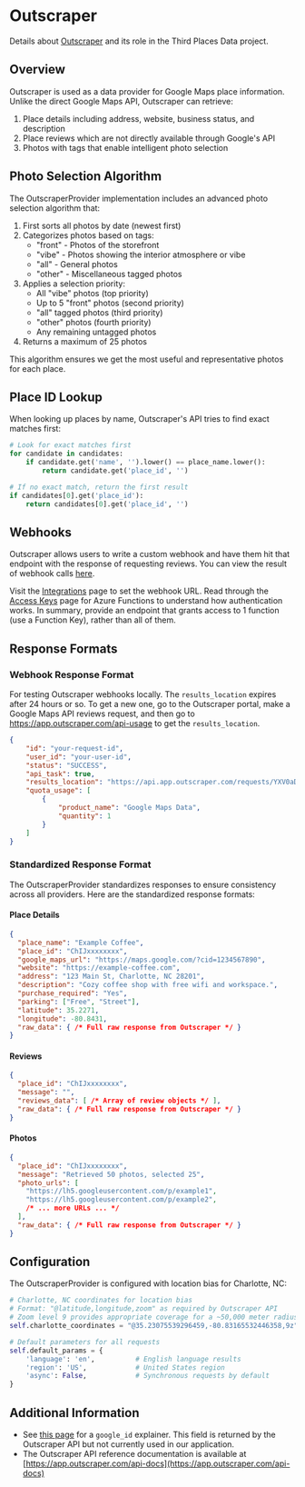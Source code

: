 # Outscraper

Details about [Outscraper](https://outscraper.com/) and its role in the Third Places Data project.

## Overview

Outscraper is used as a data provider for Google Maps place information. Unlike the direct Google Maps API, Outscraper can retrieve:

1. Place details including address, website, business status, and description
2. Place reviews which are not directly available through Google's API
3. Photos with tags that enable intelligent photo selection

## Photo Selection Algorithm

The OutscraperProvider implementation includes an advanced photo selection algorithm that:

1. First sorts all photos by date (newest first)
2. Categorizes photos based on tags:
   - "front" - Photos of the storefront
   - "vibe" - Photos showing the interior atmosphere or vibe
   - "all" - General photos
   - "other" - Miscellaneous tagged photos
3. Applies a selection priority:
   - All "vibe" photos (top priority)
   - Up to 5 "front" photos (second priority)
   - "all" tagged photos (third priority)
   - "other" photos (fourth priority)
   - Any remaining untagged photos
4. Returns a maximum of 25 photos

This algorithm ensures we get the most useful and representative photos for each place.

## Place ID Lookup

When looking up places by name, Outscraper's API tries to find exact matches first:

```python
# Look for exact matches first
for candidate in candidates:
    if candidate.get('name', '').lower() == place_name.lower():
        return candidate.get('place_id', '')

# If no exact match, return the first result
if candidates[0].get('place_id'):
    return candidates[0].get('place_id', '')
```

## Webhooks

Outscraper allows users to write a custom webhook and have them hit that endpoint with the response of requesting reviews. You can view the result of webhook calls [here](https://app.outscraper.com/webhook-calls).

Visit the [Integrations](https://app.outscraper.com/integrations) page to set the webhook URL. Read through the [Access Keys](https://learn.microsoft.com/en-us/azure/azure-functions/function-keys-how-to?tabs=azure-portal) page for Azure Functions to understand how authentication works. In summary, provide an endpoint that grants access to 1 function (use a Function Key), rather than all of them.

## Response Formats

### Webhook Response Format

For testing Outscraper webhooks locally. The `results_location` expires after 24 hours or so. To get a new one, go to the Outscraper portal, make a Google Maps API reviews request, and then go to <https://app.outscraper.com/api-usage> to get the `results_location`.

```json
{
    "id": "your-request-id",
    "user_id": "your-user-id",
    "status": "SUCCESS",
    "api_task": true,
    "results_location": "https://api.app.outscraper.com/requests/YXV0aDB8NjNhMzRkZGRjNmRmNDM5MGJmM2ZkMzZjLDIwMjQwODE3MjA1OTM1eHM0YQ",
    "quota_usage": [
        {
            "product_name": "Google Maps Data",
            "quantity": 1
        }
    ]
}
```

### Standardized Response Format

The OutscraperProvider standardizes responses to ensure consistency across all providers. Here are the standardized response formats:

#### Place Details

```json
{
  "place_name": "Example Coffee",
  "place_id": "ChIJxxxxxxxx",
  "google_maps_url": "https://maps.google.com/?cid=1234567890",
  "website": "https://example-coffee.com",
  "address": "123 Main St, Charlotte, NC 28201",
  "description": "Cozy coffee shop with free wifi and workspace.",
  "purchase_required": "Yes",
  "parking": ["Free", "Street"],
  "latitude": 35.2271,
  "longitude": -80.8431,
  "raw_data": { /* Full raw response from Outscraper */ }
}
```

#### Reviews

```json
{
  "place_id": "ChIJxxxxxxxx",
  "message": "",
  "reviews_data": [ /* Array of review objects */ ],
  "raw_data": { /* Full raw response from Outscraper */ }
}
```

#### Photos

```json
{
  "place_id": "ChIJxxxxxxxx",
  "message": "Retrieved 50 photos, selected 25",
  "photo_urls": [
    "https://lh5.googleusercontent.com/p/example1",
    "https://lh5.googleusercontent.com/p/example2",
    /* ... more URLs ... */
  ],
  "raw_data": { /* Full raw response from Outscraper */ }
}
```

## Configuration

The OutscraperProvider is configured with location bias for Charlotte, NC:

```python
# Charlotte, NC coordinates for location bias
# Format: "@latitude,longitude,zoom" as required by Outscraper API
# Zoom level 9 provides appropriate coverage for a ~50,000 meter radius
self.charlotte_coordinates = "@35.23075539296459,-80.83165532446358,9z"  # Uptown Charlotte with zoom

# Default parameters for all requests
self.default_params = {
    'language': 'en',          # English language results
    'region': 'US',            # United States region
    'async': False,            # Synchronous requests by default
}
```

## Additional Information

- See [this page](https://outscraper.com/place-id-feature-id-cid/) for a `google_id` explainer. This field is returned by the Outscraper API but not currently used in our application.
- The Outscraper API reference documentation is available at [https://app.outscraper.com/api-docs](https://app.outscraper.com/api-docs)
